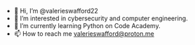 - 👋 Hi, I’m @valerieswafford22
- 👀 I’m interested in cybersecurity and computer engineering.
- 🌱 I’m currently learning Python on Code Academy. 
- 📫 How to reach me valerieswafford@proton.me

<!---
valerieswafford22/valerieswafford22 is a ✨ special ✨ repository because its `README.md` (this file) appears on your GitHub profile.
You can click the Preview link to take a look at your changes.
--->
